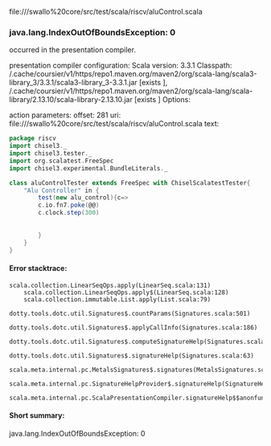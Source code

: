 file://<HOME>/swallo%20core/src/test/scala/riscv/aluControl.scala
### java.lang.IndexOutOfBoundsException: 0

occurred in the presentation compiler.

presentation compiler configuration:
Scala version: 3.3.1
Classpath:
<HOME>/.cache/coursier/v1/https/repo1.maven.org/maven2/org/scala-lang/scala3-library_3/3.3.1/scala3-library_3-3.3.1.jar [exists ], <HOME>/.cache/coursier/v1/https/repo1.maven.org/maven2/org/scala-lang/scala-library/2.13.10/scala-library-2.13.10.jar [exists ]
Options:



action parameters:
offset: 281
uri: file://<HOME>/swallo%20core/src/test/scala/riscv/aluControl.scala
text:
```scala
package riscv
import chisel3._
import chisel3.tester._
import org.scalatest.FreeSpec
import chisel3.experimental.BundleLiterals._

class aluControlTester extends FreeSpec with ChiselScalatestTester{
    "Alu Controller" in {
        test(new alu_control){c=>
        c.io.fn7.poke(@@)
        c.clock.step(300)
           
            
        }
    }
}

```



#### Error stacktrace:

```
scala.collection.LinearSeqOps.apply(LinearSeq.scala:131)
	scala.collection.LinearSeqOps.apply$(LinearSeq.scala:128)
	scala.collection.immutable.List.apply(List.scala:79)
	dotty.tools.dotc.util.Signatures$.countParams(Signatures.scala:501)
	dotty.tools.dotc.util.Signatures$.applyCallInfo(Signatures.scala:186)
	dotty.tools.dotc.util.Signatures$.computeSignatureHelp(Signatures.scala:94)
	dotty.tools.dotc.util.Signatures$.signatureHelp(Signatures.scala:63)
	scala.meta.internal.pc.MetalsSignatures$.signatures(MetalsSignatures.scala:17)
	scala.meta.internal.pc.SignatureHelpProvider$.signatureHelp(SignatureHelpProvider.scala:51)
	scala.meta.internal.pc.ScalaPresentationCompiler.signatureHelp$$anonfun$1(ScalaPresentationCompiler.scala:398)
```
#### Short summary: 

java.lang.IndexOutOfBoundsException: 0